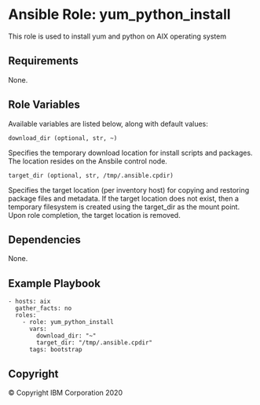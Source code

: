 # Ansible Role: yum_python_install

This role is used to install yum and python on AIX operating system

## Requirements

None.

## Role Variables

Available variables are listed below, along with default values:

    download_dir (optional, str, ~)

Specifies the temporary download location for install scripts and packages. The location resides on the Ansbile control node.

    target_dir (optional, str, /tmp/.ansible.cpdir)

Specifies the target location (per inventory host) for copying and restoring package files and metadata. If the target location does not exist, then a temporary filesystem is created using the target_dir as the mount point.  Upon role completion, the target location is removed.

## Dependencies

None.

## Example Playbook

    - hosts: aix
      gather_facts: no
	  roles:
        - role: yum_python_install
          vars:
            download_dir: "~"
            target_dir: "/tmp/.ansible.cpdir"
          tags: bootstrap


## Copyright
© Copyright IBM Corporation 2020

